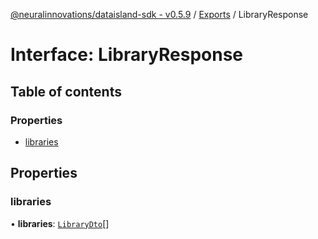 [@neuralinnovations/dataisland-sdk - v0.5.9](../../README.md) / [Exports](../modules.md) / LibraryResponse

# Interface: LibraryResponse

## Table of contents

### Properties

- [libraries](LibraryResponse.md#libraries)

## Properties

### libraries

• **libraries**: [`LibraryDto`](LibraryDto.md)[]
